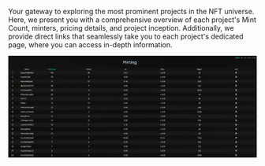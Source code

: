  Your gateway to exploring the most prominent projects in the NFT universe. Here, we present you with a comprehensive overview of each project's Mint Count, minters, pricing details, and project inception. Additionally, we provide direct links that seamlessly take you to each project's dedicated page, where you can access in-depth information.

![Intel_ explore_ minting](./pictures/explore_minting.png)